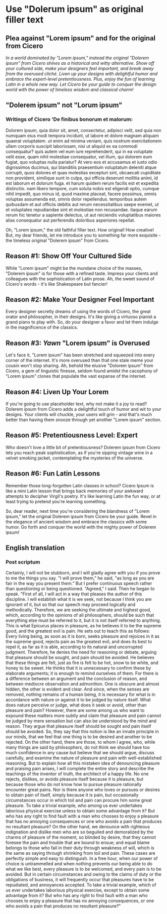   # Use "Dolerum ipsum" as original filler text
  ## Plea against "Lorem ipsum" and for the original from Cicero  

*In a world dominated by "Lorem ipsum," instead the original "Dolerem ipsum" from Cicero shines as a historical and witty alternative. Show off your cultured side, make your designers feel important, and break away from the overused cliché. Liven up your designs with delightful humor and embrace the expert-level pretentiousness. Plus, enjoy the fun of learning Latin in a whole new way. Let Cicero be your guide to conquer the design world with the power of timeless wisdom and classical charm!*



## "Dolerem ipsum" not "Lorum ipsum" 
### Writings of Cicero 'De finibus bonorum et malorum:  

Dolorem ipsum, quia dolor sit, amet, consectetur, adipisci velit, sed quia non numquam eius modi tempora incidunt, ut labore et dolore magnam aliquam quaerat voluptatem. ut enim ad minima veniam, quis nostrum exercitationem ullam corporis suscipit laboriosam, nisi ut aliquid ex ea commodi consequatur? quis autem vel eum iure reprehenderit, qui in ea voluptate velit esse, quam nihil molestiae consequatur, vel illum, qui dolorem eum fugiat, quo voluptas nulla pariatur? At vero eos et accusamus et iusto odio dignissimos ducimus, qui blanditiis praesentium voluptatum deleniti atque corrupti, quos dolores et quas molestias excepturi sint, obcaecati cupiditate non provident, similique sunt in culpa, qui officia deserunt mollitia animi, id est laborum et dolorum fuga. et harum quidem rerum facilis est et expedita distinctio. nam libero tempore, cum soluta nobis est eligendi optio, cumque nihil impedit, quo minus id, quod maxime placeat, facere possimus, omnis voluptas assumenda est, omnis dolor repellendus. temporibus autem quibusdam et aut officiis debitis aut rerum necessitatibus saepe eveniet, ut et voluptates repudiandae sint et molestiae non recusandae. itaque earum rerum hic tenetur a sapiente delectus, ut aut reiciendis voluptatibus maiores alias consequatur aut perferendis doloribus asperiores repellat. 



Oh, "Lorem ipsum," the old faithful filler text. How original! How creative! But, my dear friends, let me introduce you to something far more exquisite - the timeless original "Dolerem ipsum" from Cicero.

## Reason #1: Show Off Your Cultured Side

While "Lorem ipsum" might be the mundane choice of the masses, "Dolerem ipsum" is for those with a refined taste. Impress your clients and colleagues with the sophistication of Latin prose. Ah, the sweet sound of Cicero's words - it's like Shakespeare but fancier!

## Reason #2: Make Your Designer Feel Important

Every designer secretly dreams of using the words of Cicero, the great orator and philosopher, in their designs. It's like giving a virtuoso pianist a grand piano to play with. So, do your designer a favor and let them indulge in the magnificence of the classics.

## Reason #3: *Yawn* "Lorem ipsum" is Overused

Let's face it, "Lorem ipsum" has been stretched and squeezed into every corner of the internet. It's more overused than that one stale meme your cousin won't stop sharing. Ah, behold the elusive "Dolorem ipsum" from Cicero, a gem of linguistic finesse, seldom found amidst the cacophony of "Lorem ipsum" clones that populate the vast expanse of the internet.

## Reason #4: Liven Up Your Lorem

If you're going to use placeholder text, why not make it a joy to read? Dolerem ipsum from Cicero adds a delightful touch of humor and wit to your designs. Your clients will chuckle, your users will grin - and that's much better than having them snooze through yet another "Lorem ipsum" section.

## Reason #5: Pretentiousness Level: Expert

Who doesn't love a little bit of pretentiousness? Dolerem ipsum from Cicero  lets you reach peak sophistication, as if you're sipping vintage wine in a velvet smoking jacket, contemplating the mysteries of the universe.

## Reason #6: Fun Latin Lessons

Remember those long-forgotten Latin classes in school? Cicero Ipsum is like a mini Latin lesson that brings back memories of your awkward attempts to decipher Virgil's poetry. It's like learning Latin the fun way, or at least trying to pretend you're learning something.

So, dear reader, next time you're considering the blandness of "Lorem ipsum," let the original Dolerem ipsum from Cicero be your guide. Revel in the elegance of ancient wisdom and embrace the classics with some humor. Go forth and conquer the world with the mighty power of Dolerem ipsum!


## English translation 
### Post scriptum

Certainly, I will not be stubborn, and I will gladly agree with you if you prove to me the things you say. "I will prove them," he said, "as long as you are fair in the way you present them." But I prefer continuous speech rather than questioning or being questioned. "Agreed," I said. Then he began to speak.
"First of all, I will act in a way that pleases the author of this discipline. I will establish what it is we seek, not because I think you are ignorant of it, but so that our speech may proceed logically and methodically. Therefore, we are seeking the ultimate and highest good, which, according to the opinions of all philosophers, should be such that everything else must be referred to it, but it is not itself referred to anything. This is what Epicurus places in pleasure, as he believes it to be the supreme good, and the greatest evil is pain. He sets out to teach this as follows:
Every living being, as soon as it is born, seeks pleasure and rejoices in it as the supreme good, rejects pain as the greatest evil, and does its best to repel it, as far as it is able, according to its natural and uncorrupted judgment. Therefore, he denies the need for reasoning or debate, arguing that pleasure should be sought, and pain should be avoided. He believes that these things are felt, just as fire is felt to be hot, snow to be white, and honey to be sweet. He thinks that it is unnecessary to confirm these by elaborate arguments; it is enough to remind ourselves of them. For there is a difference between an argument and the conclusion of reason, and between mediocre observation and admonition. One is obscure and almost hidden, the other is evident and clear. And since, when the senses are removed, nothing remains of a human being, it is necessary for what is in accordance with nature or against it to be judged by nature itself. What does nature perceive or judge, what does it seek or avoid, other than pleasure and pain?
However, there are some among us who want to expound these matters more subtly and claim that pleasure and pain cannot be judged by mere sensation but can also be understood by the mind and reason. They argue that pleasure itself should be sought and pain itself should be avoided. So, they say that this notion is like an innate principle in our minds, that we feel that one thing is to be desired and another to be rejected. On the other hand, there are those, to whom I agree, who, while many things are said by philosophers, do not think we should have too much confidence in any cause but believe that we should argue, discuss carefully, and examine the nature of pleasure and pain with well-established reasoning.
But to explain how all this mistaken idea of denouncing pleasure and praising pain arises, I will complete the entire story and describe the teachings of the inventor of truth, the architect of a happy life. No one rejects, dislikes, or avoids pleasure itself because it is pleasure, but because those who do not know how to pursue pleasure rationally encounter great pains. Nor is there anyone who loves or pursues or desires to obtain pain of itself, simply because it is pain, but occasionally circumstances occur in which toil and pain can procure him some great pleasure. To take a trivial example, who among us ever undertakes laborious physical exercise unless to obtain some advantage from it? But who has any right to find fault with a man who chooses to enjoy a pleasure that has no annoying consequences or one who avoids a pain that produces no resultant pleasure?
On the other hand, we denounce with righteous indignation and dislike men who are so beguiled and demoralized by the charms of pleasure of the moment, so blinded by desire, that they cannot foresee the pain and trouble that are bound to ensue; and equal blame belongs to those who fail in their duty through weakness of will, which is the same as saying through shrinking from toil and pain. These cases are perfectly simple and easy to distinguish. In a free hour, when our power of choice is untrammelled and when nothing prevents our being able to do what we like best, every pleasure is to be welcomed, and every pain is to be avoided. But in certain circumstances and owing to the claims of duty or the obligations of business, it will frequently occur that pleasures have to be repudiated, and annoyances accepted. To take a trivial example, which of us ever undertakes laborious physical exercise, except to obtain some advantage from it? But who has any right to find fault with a man who chooses to enjoy a pleasure that has no annoying consequences, or one who avoids a pain that produces no resultant pleasure?"

 
